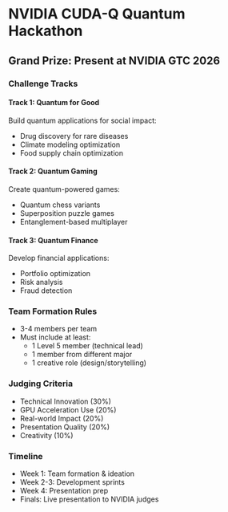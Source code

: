 # NVIDIA CUDA-Q Quantum Hackathon

## Grand Prize: Present at NVIDIA GTC 2026

### Challenge Tracks

#### Track 1: Quantum for Good
Build quantum applications for social impact:
- Drug discovery for rare diseases
- Climate modeling optimization
- Food supply chain optimization

#### Track 2: Quantum Gaming
Create quantum-powered games:
- Quantum chess variants
- Superposition puzzle games
- Entanglement-based multiplayer

#### Track 3: Quantum Finance
Develop financial applications:
- Portfolio optimization
- Risk analysis
- Fraud detection

### Team Formation Rules
- 3-4 members per team
- Must include at least:
  - 1 Level 5 member (technical lead)
  - 1 member from different major
  - 1 creative role (design/storytelling)

### Judging Criteria
- Technical Innovation (30%)
- GPU Acceleration Use (20%)
- Real-world Impact (20%)
- Presentation Quality (20%)
- Creativity (10%)

### Timeline
- Week 1: Team formation & ideation
- Week 2-3: Development sprints
- Week 4: Presentation prep
- Finals: Live presentation to NVIDIA judges